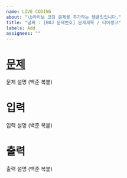```yaml
---
name: LIVE CODING
about: "\b라이브 코딩 문제를 추가하는 템플릿입니다."
title: "날짜 : [BOJ 문제번호] 문제제목 / 티어랭크"
labels: Add
assignees: ""
---
```


# [문제](문제링크)

문제 설명 (백준 복붙)

# 입력

입력 설명 (백준 복붙)

# 출력

출력 설명 (백준 복붙)
